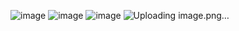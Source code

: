 
![image](https://github.com/Daraskaur14/codes-/assets/142834114/6bb9bd8d-bb45-4501-a485-dc537c6ff19e)
![image](https://github.com/Daraskaur14/codes-/assets/142834114/ba7bb0a3-032f-4fc5-b4b1-d0ac46d416b4)
![image](https://github.com/Daraskaur14/codes-/assets/142834114/3e7bdbda-11e9-47d2-b9a3-a74598e1d4a5)
![Uploading image.png…]()
